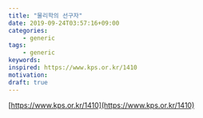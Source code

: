 ```yaml
---
title: "물리학의 선구자"
date: 2019-09-24T03:57:16+09:00
categories:
    - generic
tags:
    - generic
keywords:
inspired: https://www.kps.or.kr/1410
motivation:
draft: true
---
```


[https://www.kps.or.kr/1410](https://www.kps.or.kr/1410)